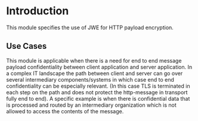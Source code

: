 # Introduction

This module specifies the use of JWE for HTTP payload encryption.

## Use Cases

This module is applicable when there is a need for end to end message payload confidentiality between client application and server application. 
In a complex IT landscape the path between client and server can go over several intermediary components/systems in which case end to end confidentiality can be especially relevant. (In this case TLS is terminated in each step on the path and does not protect the http-message in transport fully end to end).
A specific example is when there is confidential data that is processed and routed by an intermediary organization which is not allowed to access the contents of the message.

